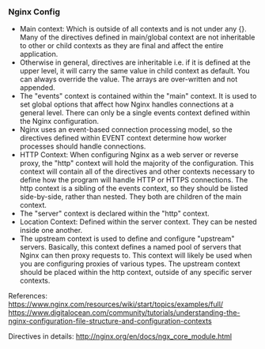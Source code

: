 ### Nginx Config 



* Main context: Which is outside of all contexts and is not under any {}. Many of the directives defined in main/global context are not inheritable to other or child contexts as they are final and affect the entire application.
* Otherwise in general, directives are inheritable i.e. if it is defined at the upper level, it will carry the same value in child context as default. You can always override the value. The arrays are over-written and not appended.
* The "events" context is contained within the "main" context. It is used to set global options that affect how Nginx handles connections at a general level. There can only be a single events context defined within the Nginx configuration.
* Nginx uses an event-based connection processing model, so the directives defined within EVENT context determine how worker processes should handle connections.
* HTTP Context: When configuring Nginx as a web server or reverse proxy, the "http" context will hold the majority of the configuration. This context will contain all of the directives and other contexts necessary to define how the program will handle HTTP or HTTPS connections.
The http context is a sibling of the events context, so they should be listed side-by-side, rather than nested. They both are children of the main context.
* The "server" context is declared within the "http" context.
* Location Context: Defined within the server context. They can be nested inside one another.
* The upstream context is used to define and configure "upstream" servers. Basically, this context defines a named pool of servers that Nginx can then proxy requests to. This context will likely be used when you are configuring proxies of various types. The upstream context should be placed within the http context, outside of any specific server contexts. 

References:
https://www.nginx.com/resources/wiki/start/topics/examples/full/
https://www.digitalocean.com/community/tutorials/understanding-the-nginx-configuration-file-structure-and-configuration-contexts

Directives in details: http://nginx.org/en/docs/ngx_core_module.html
